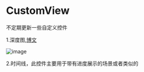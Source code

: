 # CustomView
不定期更新一些自定义控件

1.深度图,[博文](https://blog.csdn.net/hj2drf/article/details/82744822)

![image](https://github.com/Kriy/CustomView/blob/master/gif/2018-09-18%2014_42_53.gif)

2.时间线，此控件主要用于带有进度展示的场景或者类似的
